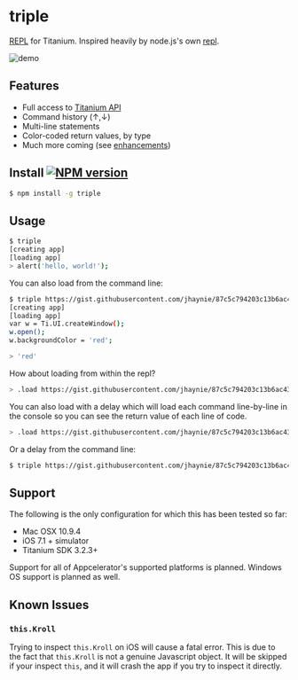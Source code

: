 # triple

[REPL](http://en.wikipedia.org/wiki/Read%E2%80%93eval%E2%80%93print_loop) for Titanium. Inspired heavily by node.js's own [repl](http://nodejs.org/api/repl.html).

![demo](http://cl.ly/image/0a0z1F2N342H/triple3.gif)

## Features

* Full access to [Titanium API](http://docs.appcelerator.com/titanium/latest/#!/api)
* Command history (&uarr;,&darr;)
* Multi-line statements
* Color-coded return values, by type
* Much more coming (see [enhancements](https://github.com/tonylukasavage/triple/issues?labels=enhancement&milestone=&page=1&state=open))

## Install [![NPM version](https://badge.fury.io/js/triple.svg)](http://badge.fury.io/js/triple)

```bash
$ npm install -g triple
```

## Usage

```bash
$ triple
[creating app]
[loading app]
> alert('hello, world!');
```

You can also load from the command line:

```bash
$ triple https://gist.githubusercontent.com/jhaynie/87c5c794203c13b6ac43/raw/f4a551a1580caad5d49282161d22182351028053/window.js
[creating app]
[loading app]
var w = Ti.UI.createWindow();
w.open();
w.backgroundColor = 'red';

> 'red'
```

How about loading from within the repl?

```bash
> .load https://gist.githubusercontent.com/jhaynie/87c5c794203c13b6ac43/raw/f4a551a1580caad5d49282161d22182351028053/window.js
```

You can also load with a delay which will load each command line-by-line in the console so you can see the return value of each line of code.

```bash
> .load https://gist.githubusercontent.com/jhaynie/87c5c794203c13b6ac43/raw/f4a551a1580caad5d49282161d22182351028053/window.js 2000
```

Or a delay from the command line:

```bash
$ triple https://gist.githubusercontent.com/jhaynie/87c5c794203c13b6ac43/raw/f4a551a1580caad5d49282161d22182351028053/window.js 2000
```

## Support

The following is the only configuration for which this has been tested so far:

* Mac OSX 10.9.4
* iOS 7.1 + simulator
* Titanium SDK 3.2.3+

Support for all of Appcelerator's supported platforms is planned. Windows OS support is planned as well.

## Known Issues

### `this.Kroll`

Trying to inspect `this.Kroll` on iOS will cause a fatal error. This is due to the fact that `this.Kroll` is not a genuine Javascript object. It will be skipped if your inspect `this`, and it will crash the app if you try to inspect it directly.
